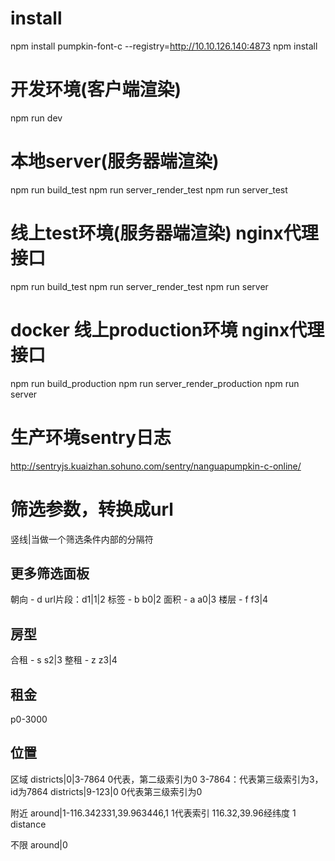 # install
npm install pumpkin-font-c --registry=http://10.10.126.140:4873
npm install

# 开发环境(客户端渲染)
npm run dev

# 本地server(服务器端渲染)
npm run build_test
npm run server_render_test
npm run server_test

# 线上test环境(服务器端渲染) nginx代理接口
npm run build_test
npm run server_render_test
npm run server

# docker 线上production环境 nginx代理接口
npm run build_production
npm run server_render_production
npm run server

# 生产环境sentry日志
http://sentryjs.kuaizhan.sohuno.com/sentry/nanguapumpkin-c-online/

# 筛选参数，转换成url
竖线|当做一个筛选条件内部的分隔符
## 更多筛选面板
朝向 - d
url片段：d1|1|2
标签 - b
b0|2
面积 - a
a0|3
楼层 - f
f3|4

## 房型
合租 - s
s2|3
整租 - z
z3|4

## 租金
p0-3000

## 位置
区域
districts|0|3-7864
0代表，第二级索引为0
3-7864：代表第三级索引为3，id为7864
districts|9-123|0
0代表第三级索引为0


附近
around|1-116.342331,39.963446,1
1代表索引
116.32,39.96经纬度
1 distance

不限
around|0
